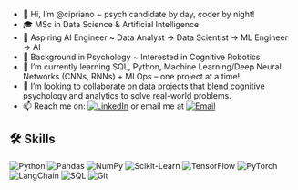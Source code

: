 - 👋 Hi, I’m @cipriano ~ psych candidate by day, coder by night!
- 🎓 MSc in Data Science & Artificial Intelligence
- 🚀 Aspiring AI Engineer ~ Data Analyst → Data Scientist → ML Engineer → AI
- 🧠 Background in Psychology ~ Interested in Cognitive Robotics
- 🌱 I’m currently learning SQL, Python, Machine Learning/Deep Neural Networks (CNNs, RNNs) + MLOps – one project at a time!
- 🤝 I’m looking to collaborate on data projects that blend cognitive psychology and analytics to solve real-world problems.
- 📫 Reach me on: [![LinkedIn](https://img.shields.io/badge/LinkedIn-blue?style=flat&logo=linkedin)](https://www.linkedin.com/in/cipriano-sebastiao) or email me at [![Email](https://img.shields.io/badge/Email-grey?style=flat&logo=gmail)](mailto:ciprianogertrudes@gmail.com) 

## 🛠️ Skills
![Python](https://img.shields.io/badge/Python-3776AB?style=flat&logo=python&logoColor=white)
![Pandas](https://img.shields.io/badge/Pandas-150458?style=flat&logo=pandas)
![NumPy](https://img.shields.io/badge/NumPy-013243?style=flat&logo=numpy&logoColor=white)
![Scikit-Learn](https://img.shields.io/badge/Scikit--Learn-F7931E?style=flat&logo=scikit-learn)
![TensorFlow](https://img.shields.io/badge/TensorFlow-FF6F00?style=flat&logo=tensorflow)
![PyTorch](https://img.shields.io/badge/PyTorch-EE4C2C?style=flat&logo=pytorch&logoColor=white)
![LangChain](https://img.shields.io/badge/LangChain-000000?style=flat&logo=langchain&logoColor=white)
![SQL](https://img.shields.io/badge/SQL-4479A1?style=flat&logo=postgresql&logoColor=white)
![Git](https://img.shields.io/badge/Git-F05032?style=flat&logo=git&logoColor=white)

<!---
cipriano-sebastiao/cipriano-sebastiao is a ✨ special ✨ repository because its `README.md` (this file) appears on your GitHub profile.
You can click the Preview link to take a look at your changes.
--->
